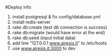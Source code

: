 #Deploy info
1. install postgresql & fix config/database.yml 
2. install redis-server
3. rake db:create (test db connection is success)
4. rake db:migrate (would have error at the end)
5. rake db:seed (input initial data)
6. add line "127.0.0.1 www.airesis.it" to /etc/hosts
7. use www.airesis.it:3000 to dev
